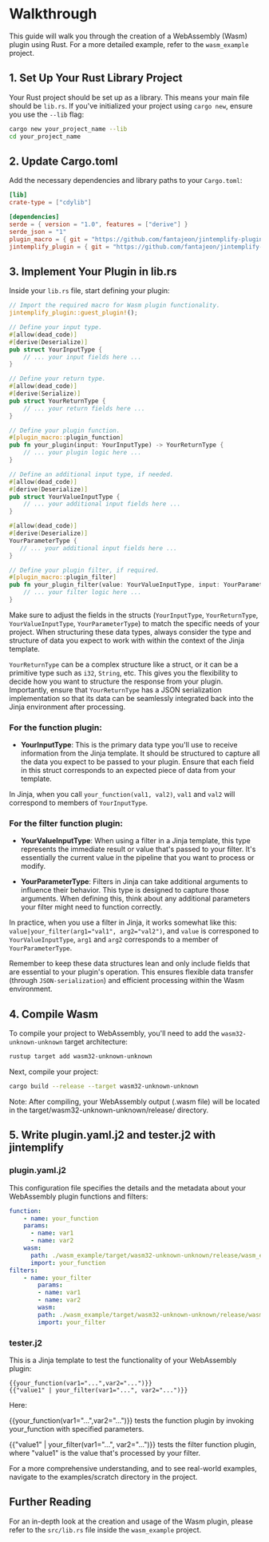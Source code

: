 # Walkthrough

This guide will walk you through the creation of a WebAssembly (Wasm) plugin using Rust. For a more detailed example, refer to the `wasm_example` project.

## 1. Set Up Your Rust Library Project

Your Rust project should be set up as a library. This means your main file should be `lib.rs`. If you've initialized your project using `cargo new`, ensure you use the `--lib` flag:

```bash
cargo new your_project_name --lib
cd your_project_name
```

## 2. Update Cargo.toml

Add the necessary dependencies and library paths to your `Cargo.toml`:

```toml
[lib]
crate-type = ["cdylib"]

[dependencies]
serde = { version = "1.0", features = ["derive"] }
serde_json = "1"
plugin_macro = { git = "https://github.com/fantajeon/jintemplify-plugin", package = "plugin_macro", version = "*" }
jintemplify_plugin = { git = "https://github.com/fantajeon/jintemplify-plugin", package = "plugin", version = "*" }

```

## 3. Implement Your Plugin in lib.rs

Inside your `lib.rs` file, start defining your plugin:

```rust
// Import the required macro for Wasm plugin functionality.
jintemplify_plugin::guest_plugin!();

// Define your input type.
#[allow(dead_code)]
#[derive(Deserialize)]
pub struct YourInputType {
    // ... your input fields here ...
}

// Define your return type.
#[allow(dead_code)]
#[derive(Serialize)]
pub struct YourReturnType {
    // ... your return fields here ...
}

// Define your plugin function.
#[plugin_macro::plugin_function]
pub fn your_plugin(input: YourInputType) -> YourReturnType {
    // ... your plugin logic here ...
}

// Define an additional input type, if needed.
#[allow(dead_code)]
#[derive(Deserialize)]
pub struct YourValueInputType {
    // ... your additional input fields here ...
}

#[allow(dead_code)]
#[derive(Deserialize)]
YourParameterType {
   // ... your additional input fields here ...
}

// Define your plugin filter, if required.
#[plugin_macro::plugin_filter]
pub fn your_plugin_filter(value: YourValueInputType, input: YourParameterType) -> YourReturnType {
    // ... your filter logic here ...
}

```

Make sure to adjust the fields in the structs (`YourInputType`, `YourReturnType`, `YourValueInputType`, `YourParameterType`) to match the specific needs of your project. When structuring these data types, always consider the type and structure of data you expect to work with within the context of the Jinja template.

`YourReturnType` can be a complex structure like a struct, or it can be a primitive type such as `i32`, `String`, etc. This gives you the flexibility to decide how you want to structure the response from your plugin. Importantly, ensure that `YourReturnType` has a JSON serialization implementation so that its data can be seamlessly integrated back into the Jinja environment after processing.

### For the function plugin:

- **YourInputType**: This is the primary data type you'll use to receive information from the Jinja template. It should be structured to capture all the data you expect to be passed to your plugin. Ensure that each field in this struct corresponds to an expected piece of data from your template.

In Jinja, when you call `your_function(val1, val2)`, `val1` and `val2` will correspond to members of `YourInputType`.

### For the filter function plugin:

- **YourValueInputType**: When using a filter in a Jinja template, this type represents the immediate result or value that's passed to your filter. It's essentially the current value in the pipeline that you want to process or modify.

- **YourParameterType**: Filters in Jinja can take additional arguments to influence their behavior. This type is designed to capture those arguments. When defining this, think about any additional parameters your filter might need to function correctly.

In practice, when you use a filter in Jinja, it works somewhat like this: `value|your_filter(arg1="val1", arg2="val2")`, and `value` is corresponed to `YourValueInputType`, `arg1` and `arg2` corresponds to a member of `YourParameterType`.

Remember to keep these data structures lean and only include fields that are essential to your plugin's operation. This ensures flexible data transfer (through `JSON-serialization`) and efficient processing within the Wasm environment.

## 4. Compile Wasm

To compile your project to WebAssembly, you'll need to add the `wasm32-unknown-unknown` target architecture:

```bash
rustup target add wasm32-unknown-unknown
```

Next, compile your project:

```bash
cargo build --release --target wasm32-unknown-unknown
```

Note: After compiling, your WebAssembly output (.wasm file) will be located in the target/wasm32-unknown-unknown/release/ directory.

## 5. Write plugin.yaml.j2 and tester.j2 with jintemplify

### plugin.yaml.j2

This configuration file specifies the details and the metadata about your WebAssembly plugin functions and filters:

```yaml
function:
    - name: your_function
    params:
      - name: var1
      - name: var2
    wasm:
      path: ./wasm_example/target/wasm32-unknown-unknown/release/wasm_example.wasm
      import: your_function
filters:
    - name: your_filter
        params:
        - name: var1
        - name: var2
        wasm:
        path: ./wasm_example/target/wasm32-unknown-unknown/release/wasm_example.wasm
        import: your_filter
```

### tester.j2

This is a Jinja template to test the functionality of your WebAssembly plugin:

```jinja
{{your_function(var1="...",var2="...")}}
{{"value1" | your_filter(var1="...", var2="...")}}
```

Here:

{{your_function(var1="...",var2="...")}} tests the function plugin by invoking your_function with specified parameters.

{{"value1" | your_filter(var1="...", var2="...")}} tests the filter function plugin, where "value1" is the value that's processed by your filter.

For a more comprehensive understanding, and to see real-world examples, navigate to the examples/scratch directory in the project.

## Further Reading

For an in-depth look at the creation and usage of the Wasm plugin, please refer to the `src/lib.rs` file inside the `wasm_example` project.

